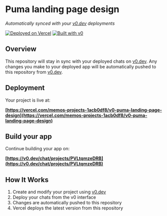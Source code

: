 # Puma landing page design

*Automatically synced with your [v0.dev](https://v0.dev) deployments*

[![Deployed on Vercel](https://img.shields.io/badge/Deployed%20on-Vercel-black?style=for-the-badge&logo=vercel)](https://vercel.com/memos-projects-1acb0df8/v0-puma-landing-page-design)
[![Built with v0](https://img.shields.io/badge/Built%20with-v0.dev-black?style=for-the-badge)](https://v0.dev/chat/projects/PVLtqmzeDRB)

## Overview

This repository will stay in sync with your deployed chats on [v0.dev](https://v0.dev).
Any changes you make to your deployed app will be automatically pushed to this repository from [v0.dev](https://v0.dev).

## Deployment

Your project is live at:

**[https://vercel.com/memos-projects-1acb0df8/v0-puma-landing-page-design](https://vercel.com/memos-projects-1acb0df8/v0-puma-landing-page-design)**

## Build your app

Continue building your app on:

**[https://v0.dev/chat/projects/PVLtqmzeDRB](https://v0.dev/chat/projects/PVLtqmzeDRB)**

## How It Works

1. Create and modify your project using [v0.dev](https://v0.dev)
2. Deploy your chats from the v0 interface
3. Changes are automatically pushed to this repository
4. Vercel deploys the latest version from this repository